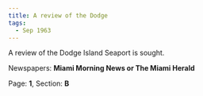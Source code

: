 ```yaml
---  
title: A review of the Dodge  
tags:  
  - Sep 1963  
---  
```

  
A review of the Dodge Island Seaport is sought.  
  
Newspapers: **Miami Morning News or The Miami Herald**  
  
Page: **1**, Section: **B** 
